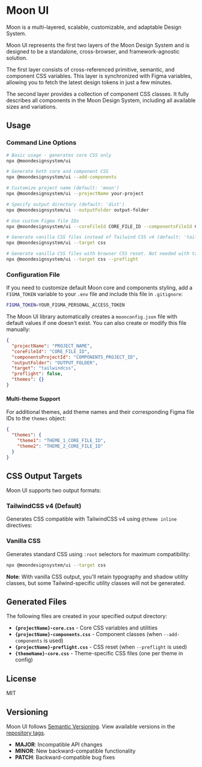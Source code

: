 # Moon UI

Moon is a multi-layered, scalable, customizable, and adaptable Design System.

Moon UI represents the first two layers of the Moon Design System and is designed to be a standalone, cross-browser, and framework-agnostic solution.

The first layer consists of cross-referenced primitive, semantic, and component CSS variables. This layer is synchronized with Figma variables, allowing you to fetch the latest design tokens in just a few minutes.

The second layer provides a collection of component CSS classes. It fully describes all components in the Moon Design System, including all available sizes and variations.

## Usage

### Command Line Options

```bash
# Basic usage - generates core CSS only
npx @moondesignsystem/ui

# Generate both core and component CSS
npx @moondesignsystem/ui --add-components

# Customize project name (default: 'moon')
npx @moondesignsystem/ui --projectName your-project

# Specify output directory (default: 'dist')
npx @moondesignsystem/ui --outputFolder output-folder

# Use custom Figma file IDs
npx @moondesignsystem/ui --coreFileId CORE_FILE_ID --componentsFileId COMPONENTS_FILE_ID

# Generate vanilla CSS files instead of Tailwind CSS v4 (default: 'tailwindcss')
npx @moondesignsystem/ui --target css

# Generate vanilla CSS files with browser CSS reset. Not needed with tailwindcss target
npx @moondesignsystem/ui --target css --preflight
```

### Configuration File

If you need to customize default Moon core and components styling, add a `FIGMA_TOKEN` variable to your `.env` file and include this file in `.gitignore`:

```bash
FIGMA_TOKEN=YOUR_FIGMA_PERSONAL_ACCESS_TOKEN
```

The Moon UI library automatically creates a `moonconfig.json` file with default values if one doesn't exist. You can also create or modify this file manually:

```json
{
  "projectName": "PROJECT_NAME",
  "coreFileId": "CORE_FILE_ID",
  "componentsProjectId": "COMPONENTS_PROJECT_ID",
  "outputFolder": "OUTPUT_FOLDER",
  "target": "tailwindcss",
  "preflight": false,
  "themes": {}
}
```

#### Multi-theme Support

For additional themes, add theme names and their corresponding Figma file IDs to the `themes` object:

```json
{
  "themes": {
    "theme1": "THEME_1_CORE_FILE_ID",
    "theme2": "THEME_2_CORE_FILE_ID"
  }
}
```

## CSS Output Targets

Moon UI supports two output formats:

### TailwindCSS v4 (Default)

Generates CSS compatible with TailwindCSS v4 using `@theme inline` directives:

### Vanilla CSS

Generates standard CSS using `:root` selectors for maximum compatibility:

```bash
npx @moondesignsystem/ui --target css
```

**Note**: With vanilla CSS output, you'll retain typography and shadow utility classes, but some Tailwind-specific utility classes will not be generated.

## Generated Files

The following files are created in your specified output directory:

- **`{projectName}-core.css`** - Core CSS variables and utilities
- **`{projectName}-components.css`** - Component classes (when `--add-components` is used)
- **`{projectName}-preflight.css`** - CSS reset (when `--preflight` is used)
- **`{themeName}-core.css`** - Theme-specific CSS files (one per theme in config)

## License

MIT

## Versioning

Moon UI follows [Semantic Versioning](https://semver.org/). View available versions in the [repository tags](https://github.com/moondesignsystem/ui/tags).

- **MAJOR**: Incompatible API changes
- **MINOR**: New backward-compatible functionality
- **PATCH**: Backward-compatible bug fixes
